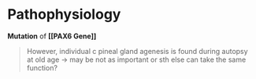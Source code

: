 # Pathophysiology
**Mutation** of **[[PAX6 Gene]]**

> However, individual c pineal gland agenesis is found during autopsy at old age → may be not as important or sth else can take the same function? 
